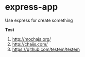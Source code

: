 # express-app
Use express for create something

__Test__

1. http://mochajs.org/
2. http://chaijs.com/
3. https://github.com/testem/testem
